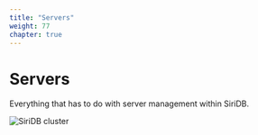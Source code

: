 ```yaml
---
title: "Servers"
weight: 77
chapter: true
---
```


# Servers

Everything that has to do with server management within SiriDB.

![SiriDB cluster](../images/siridb-cluster.png)
